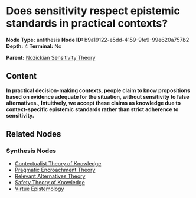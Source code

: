 # Does sensitivity respect epistemic standards in practical contexts?

**Node Type:** antithesis
**Node ID:** b9a19122-e5dd-4159-9fe9-99e620a757b2
**Depth:** 4
**Terminal:** No

**Parent:** [Nozickian Sensitivity Theory](nozickian-sensitivity-theory-synthesis-4f3caf1a-71e0-45e5-8ff5-4a30f0960284.md)

## Content

**In practical decision-making contexts, people claim to know propositions based on evidence adequate for the situation, without sensitivity to false alternatives.**, **Intuitively, we accept these claims as knowledge due to context-specific epistemic standards rather than strict adherence to sensitivity.**

## Related Nodes

### Synthesis Nodes

- [Contextualist Theory of Knowledge](contextualist-theory-of-knowledge-synthesis-28c43a98-7fda-45c3-bc17-362c41be68cf.md)
- [Pragmatic Encroachment Theory](pragmatic-encroachment-theory-synthesis-c0c05667-cca6-4041-a34b-6ddbd4669bf1.md)
- [Relevant Alternatives Theory](relevant-alternatives-theory-synthesis-5ce5efec-e286-4b5c-8e1c-19739fb7c487.md)
- [Safety Theory of Knowledge](safety-theory-of-knowledge-synthesis-b5edbb0e-6587-4285-8d5f-4876634f3dda.md)
- [Virtue Epistemology](virtue-epistemology-synthesis-1ea9520b-4436-4352-94ef-b6793dd01d0b.md)

